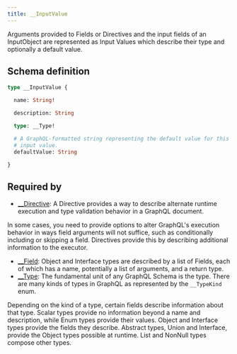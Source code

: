 ```yaml
---
title: __InputValue
---
```


Arguments provided to Fields or Directives and the input fields of an InputObject are represented as Input Values which describe their type and optionally a default value.

## Schema definition
```graphql
type __InputValue {

  name: String!

  description: String

  type: __Type!

  # A GraphQL-formatted string representing the default value for this
  # input value.
  defaultValue: String

}
```

## Required by
* [__Directive](graphql/schema/__directive.md): A Directive provides a way to describe alternate runtime execution and type validation behavior in a GraphQL document.

In some cases, you need to provide options to alter GraphQL's execution behavior in ways field arguments will not suffice, such as conditionally including or skipping a field. Directives provide this by describing additional information to the executor.
* [__Field](graphql/schema/__field.md): Object and Interface types are described by a list of Fields, each of which has a name, potentially a list of arguments, and a return type.
* [__Type](graphql/schema/__type.md): The fundamental unit of any GraphQL Schema is the type. There are many kinds of types in GraphQL as represented by the `__TypeKind` enum.

Depending on the kind of a type, certain fields describe information about that type. Scalar types provide no information beyond a name and description, while Enum types provide their values. Object and Interface types provide the fields they describe. Abstract types, Union and Interface, provide the Object types possible at runtime. List and NonNull types compose other types.
